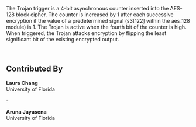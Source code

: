 The Trojan trigger is a 4-bit asynchronous counter inserted into the AES-128 block cipher. The counter is increased by 1 after each successive encryption if the value of a predetermined signal (s3[122] within the aes_128 module) is 1. The Trojan is active when the fourth bit of the counter is high. When triggered, the Trojan attacks encryption by flipping the least significant bit of the existing encrypted output.

<br />

## Contributed By

**Laura Chang**<br />
University of Florida

\-

**Aruna Jayasena**<br />
University of Florida